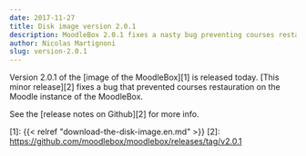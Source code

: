 ```yaml
---
date: 2017-11-27
title: Disk image version 2.0.1
description: MoodleBox 2.0.1 fixes a nasty bug preventing courses restauration on the Moodle instance of the MoodleBox.
author: Nicolas Martignoni
slug: version-2.0.1
---
```


Version 2.0.1 of the [image of the MoodleBox][1] is released today. [This minor release][2] fixes a bug that prevented courses restauration on the Moodle instance of the MoodleBox.

See the [release notes on Github][2] for more info.

 [1]: {{< relref "download-the-disk-image.en.md" >}}
 [2]: https://github.com/moodlebox/moodlebox/releases/tag/v2.0.1

